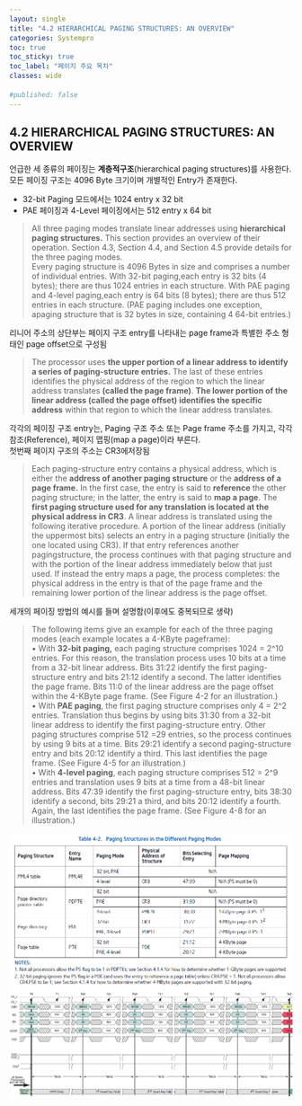 ```yaml
---
layout: single
title: "4.2 HIERARCHICAL PAGING STRUCTURES: AN OVERVIEW"
categories: Systempro
toc: true
toc_sticky: true
toc_label: "페이지 주요 목차"
classes: wide

#published: false
---
```


## 4.2 HIERARCHICAL PAGING STRUCTURES: AN OVERVIEW

 

언급한 세 종류의 페이징는 **계층적구조**(hierarchical paging structures)를 사용한다.  
모든 페이징 구조는 4096 Byte  크기이며 개별적인 Entry가 존재한다.
- 32-bit Paging 모드에서는 1024 entry x 32 bit  
- PAE 페이징과 4-Level 페이징에서는 512 entry x 64 bit  

> All three paging modes translate linear addresses using **hierarchical paging structures.** This section provides an overview of their operation. Section 4.3, Section 4.4, and Section 4.5 provide details for the three paging modes.   
> Every paging structure is 4096 Bytes in size and comprises a number of individual entries. With 32-bit paging,each entry is 32 bits (4 bytes); there are thus 1024 entries in each structure. With PAE paging and 4-level paging,each entry is 64 bits (8 bytes); there are thus 512 entries in each structure. (PAE paging includes one exception, apaging structure that is 32 bytes in size, containing 4 64-bit entries.)

리니어 주소의 상단부는 페이지 구조 entry를 나타내는  page frame과 특별한 주소 형태인 page offset으로 구성됨
> The processor uses **the upper portion of a linear address to identify a series of paging-structure entries.** The last of these entries identifies the physical address of the region to which the linear address translates **(called the page frame)**. 
> **The lower portion of the linear address (called the page offset) identifies the specific address** within that region to which the linear address translates.



각각의 페이징 구조 entry는,  Paging 구조 주소 또는 Page frame 주소를 가지고, 각각 참조(Reference), 페이지 맵핑(map a page)이라 부른다.  
첫번째 페이지 구조의 주소는 CR3에저장됨  
> Each paging-structure entry contains a physical address, which is either the **address of another paging structure** or the **address of a page frame.** In the first case, the entry is said to **reference** the other paging structure; in the latter, the entry is said to **map a page**. The **first paging structure used for any translation is located at the physical address in CR3**. A linear address is translated using the following iterative procedure. A portion of the linear address (initially the uppermost bits) selects an entry in a paging structure (initially the one located using CR3). If that entry references another pagingstructure, the process continues with that paging structure and with the portion of the linear address immediately below that just used. If instead the entry maps a page, the process completes: the physical address in the entry is that of the page frame and the remaining lower portion of the linear address is the page offset.



세개의 페이징 방법의 예시를 들며 설명함(이후에도 중복되므로 생략)

> The following items give an example for each of the three paging modes (each example locates a 4-KByte pageframe):<br>
> • With **32-bit paging,** each paging structure comprises 1024 = 2^10 entries. For this reason, the translation process uses 10 bits at a time from a 32-bit linear address. Bits 31:22 identify the first paging-structure entry and bits 21:12 identify a second. The latter identifies the page frame. Bits 11:0 of the linear address are the page offset within the 4-KByte page frame. (See Figure 4-2 for an illustration.)<br>
> • With **PAE paging**, the first paging structure comprises only 4 = 2^2 entries. Translation thus begins by using bits 31:30 from a 32-bit linear address to identify the first paging-structure entry. Other paging structures comprise 512 =29 entries, so the process continues by using 9 bits at a time. Bits 29:21 identify a second paging-structure entry and bits 20:12 identify a third. This last identifies the page frame. (See Figure 4-5 for
> an illustration.)<br>
> • With **4-level paging**, each paging structure comprises 512 = 2^9 entries and translation uses 9 bits at a time
> from a 48-bit linear address. Bits 47:39 identify the first paging-structure entry, bits 38:30 identify a second,
> bits 29:21 a third, and bits 20:12 identify a fourth. Again, the last identifies the page frame. (See Figure 4-8
> for an illustration.)

<img src="/_posts\Intel-SystemProgramming\Systemp-image-4\Table 4-2. Paging Structures.png" style="zoom:80%;" />

<img src="/assets\images\DDR4\hPPR-Entry.jpg" style="zoom:80%;" />